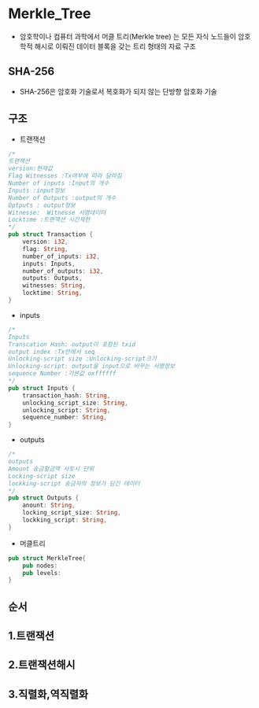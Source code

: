 # Merkle_Tree

- 암호학이나 컴퓨터 과학에서 머클 트리(Merkle tree) 는 모든 자식 노드들이 암호학적 해시로 이뤄진 데이터 블록을 갖는 트리 형태의 자료 구조

## SHA-256

- SHA-256은 암호화 기술로서 복호화가 되지 않는 단방향 암호화 기술

## 구조

- 트랜잭션

```rs
/*
트랜잭션
version:현재값
Flag Witnesses :Tx여부에 따라 달라짐
Number of inputs :Input의 개수
Inputs :input정보
Number of Outputs :output의 개수
Optputs : output정보
Witnesse:  Witnesse 서명데이터
Locktime :트랜잭션 시간제한
*/
pub struct Transaction {
    version: i32,
    flag: String,
    number_of_inputs: i32,
    inputs: Inputs,
    number_of_outputs: i32,
    outputs: Outputs,
    witnesses: String,
    locktime: String,
}
```

- inputs

```rs
/*
Inputs
Transcation Hash: output이 포함된 txid
output index :Tx안에서 seq
Unlocking-script size :Unlocking-script크기
Unlocking-script: output을 input으로 바꾸는 서명정보
sequence Number :기본값 oxffffff
*/
pub struct Inputs {
    transaction_hash: String,
    unlocking_script_size: String,
    unlocking_script: String,
    sequence_number: String,
}
```

- outputs

```rs
/*
outputs
Amount 송금할금액 사토시 단위
Locking-script size
lockking-script 송금자의 정보가 담긴 데이터
*/
pub struct Outputs {
    anount: String,
    locking_script_size: String,
    lockking_script: String,
}
```

- 머클트리

```rs
pub struct MerkleTree{
    pub nodes:
    pub levels:
}
```

## 순서

## 1.트랜잭션

## 2.트랜잭션해시

## 3.직렬화,역직렬화
